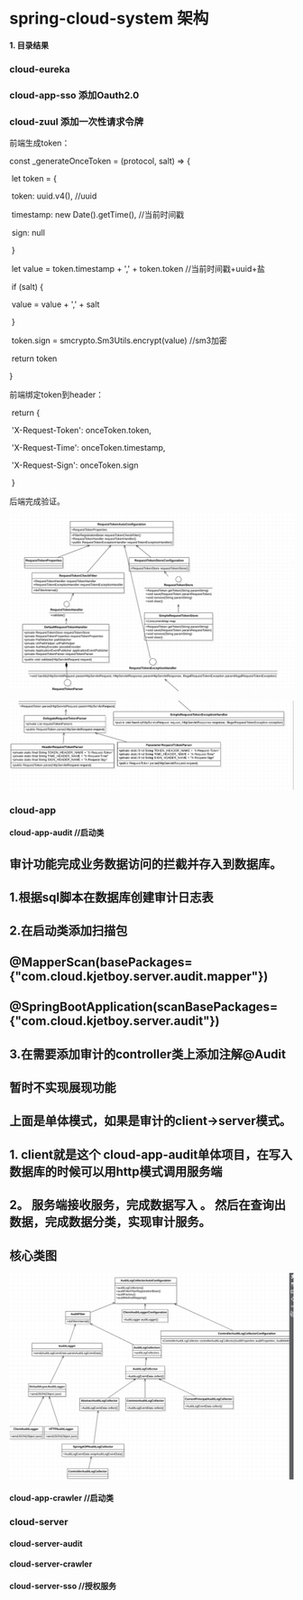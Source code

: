 # spring-cloud-system 架构
**1. 目录结果**
### cloud-eureka
### cloud-app-sso 添加Oauth2.0
### cloud-zuul 添加一次性请求令牌

前端生成token：

const _generateOnceToken = (protocol, salt) => {

​    let token = {

​      token: uuid.v4(),  //uuid

​      timestamp: new Date().getTime(), //当前时间戳

​      sign: null

​    }

​    let value = token.timestamp + ',' + token.token //当前时间戳+uuid+盐

​    if (salt) {

​        value = value + ',' + salt

​    }

​    token.sign = smcrypto.Sm3Utils.encrypt(value)  //sm3加密

​    return token

}

前端绑定token到header：

​        return {

​            'X-Request-Token': onceToken.token,

​            'X-Request-Time': onceToken.timestamp,

​            'X-Request-Sign': onceToken.sign

​        }

后端完成验证。

![image-20210606122338118](assets/image-20210606122338118.png)

 ![image-20210606122445133](assets/image-20210606122445133.png)

### cloud-app
####   cloud-app-audit  //启动类
## 审计功能完成业务数据访问的拦截并存入到数据库。
## 1.根据sql脚本在数据库创建审计日志表
## 2.在启动类添加扫描包 
##  @MapperScan(basePackages= {"com.cloud.kjetboy.server.audit.mapper"})
##  @SpringBootApplication(scanBasePackages={"com.cloud.kjetboy.server.audit"})
## 3.在需要添加审计的controller类上添加注解@Audit
## 暂时不实现展现功能
## 上面是单体模式，如果是审计的client->server模式。
## 1. client就是这个 cloud-app-audit单体项目，在写入数据库的时候可以用http模式调用服务端
## 2。 服务端接收服务，完成数据写入 。 然后在查询出数据，完成数据分类，实现审计服务。
## 核心类图
![img.png](img.png)
####   cloud-app-crawler //启动类
### cloud-server
####   cloud-server-audit
####   cloud-server-crawler
####   cloud-server-sso //授权服务

